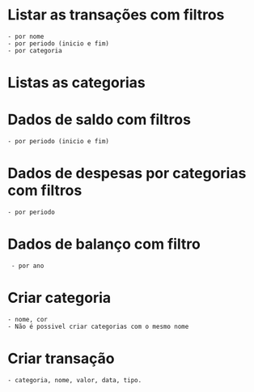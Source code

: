 # Listar as transações com filtros
    - por nome
    - por periodo (inicio e fim)
    - por categoria

# Listas as categorias

# Dados de saldo com filtros
    
    - por periodo (inicio e fim)

# Dados de despesas por categorias com filtros
 
    - por periodo

# Dados de balanço com filtro
     
     - por ano

# Criar categoria

    - nome, cor
    - Não é possivel criar categorias com o mesmo nome

# Criar transação

    - categoria, nome, valor, data, tipo.